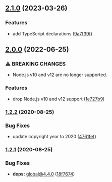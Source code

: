 ## [2.1.0](https://github.com/KenanY/get-random-values/compare/2.0.0...2.1.0) (2023-03-26)


### Features

* add TypeScript declarations ([9a7f39f](https://github.com/KenanY/get-random-values/commit/9a7f39fbfca6b94699024619eccebeba83babc07))

## [2.0.0](https://github.com/KenanY/get-random-values/compare/1.2.2...2.0.0) (2022-06-25)


### ⚠ BREAKING CHANGES

* Node.js v10 and v12 are no longer supported.

### Features

* drop Node.js v10 and v12 support ([1e727b9](https://github.com/KenanY/get-random-values/commit/1e727b95bc162a7afbb6608687950101fae573ab))

### [1.2.2](https://github.com/KenanY/get-random-values/compare/1.2.1...1.2.2) (2020-08-25)


### Bug Fixes

* update copyright year to 2020 ([4761fef](https://github.com/KenanY/get-random-values/commit/4761fef0e5513b84f0ab340d22ef31d97e50ab4c))

### [1.2.1](https://github.com/KenanY/get-random-values/compare/1.2.0...1.2.1) (2020-08-25)


### Bug Fixes

* **deps:** global@4.4.0 ([18f7674](https://github.com/KenanY/get-random-values/commit/18f7674e87441f5d682b27390e992e18215456ab))
